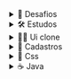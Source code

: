 <!--------------------------------------------------------------->

<details>
  
  <summary>🐇 Desafios</summary>
  
  <br>
  
  [Consulta de cep](https://github.com/Nerd00F/Consulta-de-Cep)
  
  [E-Commerce](https://github.com/Nerd00F/E-Commerce)
  
</details>

<!--------------------------------------------------------------->

<details>
  
  <summary>🛠 Estudos</summary>
  
  <br>
  
  [C, C++, Java e Python](https://github.com/Nerd00F/Estudos)
  
  [Calculadora](https://github.com/Nerd00F/calculadora)
  
</details>

<!--------------------------------------------------------------->

<details>
  
  <summary>👨‍🔬 Ui clone</summary>
  
  <br>
  
  [Instagram](https://github.com/Nerd00F/instagram-ui)

  [Youtube](https://github.com/Nerd00F/Youtube-clone)
  
</details>

<!--------------------------------------------------------------->

<details>
  
  <summary>👥 Cadastros</summary>

  <br>

  [Be the hero - Oministack #11](https://github.com/Nerd00F/Be-the-hero)
  
  [Listagem de Cursos](https://github.com/Nerd00F/Listagem-cursos)
  
  [Cadastro Empresarial](https://github.com/Nerd00F/Cadastro-robusto)

  [Java Desktop](https://github.com/Nerd00F/Sistema-de-cadastro-desktop-em-Java)

</details>

<!--------------------------------------------------------------->

<details>
  
  <summary>🎨 Css</summary>
  
  <br>

  [Coração Batendo](https://github.com/Nerd00F/coracao)
  
  [Pendulo de Newton](https://github.com/Nerd00F/Pendulo-de-Newton)
  
  [Floco de neve](https://github.com/Nerd00F/Floco-de-neve)

  [Flip card](https://github.com/Nerd00F/Flip-card)
  
</details>

<!--------------------------------------------------------------->

<details>
  
  <summary>☕ Java</summary>

  <br>
    

  [Banco de dados H2](https://github.com/Nerd00F/Banco-de-dados-Java)
  
  [Desktop app](https://github.com/Nerd00F/Java-desktop)
  
  [Hello World Spring](https://github.com/Nerd00F/Spring-boot)


</details>

<!--------------------------------------------------------------->
